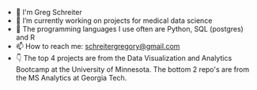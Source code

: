 - 👋 I'm Greg Schreiter
- 🔭 I’m currently working on projects for medical data science
- 🌱 The programming languages I use often are Python, SQL (postgres) and R
- 📫 How to reach me: schreitergregory@gmail.com
- :point_down: The top 4 projects are from the Data Visualization and Analytics Bootcamp at the University of Minnesota. The bottom 2 repo's are from the MS Analytics at Georgia Tech.


<!--
**schr0841/schr0841** is a ✨ _special_ ✨ repository because its `README.md` (this file) appears on your GitHub profile.

Here are some ideas to get you started:


